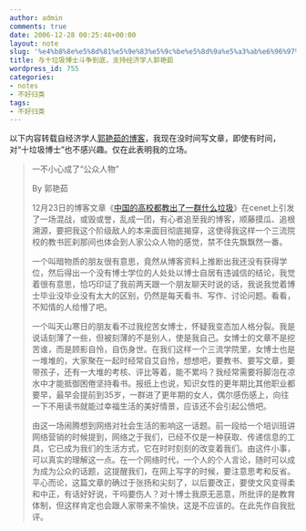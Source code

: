 ```yaml
---
author: admin
comments: true
date: 2006-12-28 00:25:48+00:00
layout: note
slug: '%e4%b8%8e%e5%8d%81%e5%9e%83%e5%9c%be%e5%8d%9a%e5%a3%ab%e6%96%97%e4%ba%89%e5%88%b0%e5%ba%95%ef%bc%8c%e6%94%af%e6%8c%81%e7%bb%8f%e6%b5%8e%e5%ad%a6%e4%ba%ba%e9%83%ad%e8%89%b3%e8%8c%b9'
title: 与十垃圾博士斗争到底，支持经济学人郭艳茹
wordpress_id: 755
categories:
- notes
- 不好归类
tags:
- 不好归类
---
```


以下内容转载自经济学人[郭艳茹的博客](http://blog.sina.com.cn/u/4a22f44b010007cw)，我现在没时间写文章，即使有时间，对“十垃圾博士”也不感兴趣。仅在此表明我的立场。





<blockquote>一不小心成了“公众人物”

By 郭艳茹

12月23日的博客文章《[中国的高校都教出了一群什么垃圾](http://www.wangpei.net/?p=742)》在cenet上引发了一场混战，或毁或誉，乱成一团，有心者追至我的博客，顺藤摸瓜、追根溯源，要把我这个阶级敌人的本来面目彻底揭穿，这使得我这样一个三流院校的教书匠刹那间也体会到人家公众人物的感觉，禁不住先飘飘然一番。

一个叫暗物质的朋友很有意思，竟然从博客资料上推断出我还没有获得学位，然后得出一个没有博士学位的人处处以博士自居有违诚信的结论，我觉着很有意思，恰巧印证了我前两天跟一个朋友聊天时说的话，我说我觉着博士毕业没毕业没有太大的区别，仍然是每天看书、写作、讨论问题。看看，不知情的人给懵了吧。

一个叫天山寒日的朋友看不过我挖苦女博士，怀疑我变态加人格分裂。我是说话刻薄了一些，但被刻薄的不是别人，使是我自己。女博士的文章不是挖苦谁，而是顾影自怜，自伤身世。在我们这样一个三流学院里，女博士也是一堆堆的，大家聚在一起时经常自艾自怜，想想吧，要教书、要写文章，要带孩子，还有一大堆的考核、评比等着，能不累吗？我经常需要将脚泡在凉水中才能抵御困倦坚持看书。报纸上也说，知识女性的更年期比其他职业都要早，最早会提前到35岁，一群进了更年期的女人，偶尔感伤感上，向往一下不用读书就能过幸福生活的美好情景，应该还不会引起公愤吧。

由这一场闹腾想到网络对社会生活的影响这一话题。前一段给一个培训班讲网络营销的时候提到，网络之于我们，已经不仅是一种获取、传递信息的工具，它已成为我们的生活方式，它在时时刻刻的改变着我们。由这件小事，可以真实的理解这一点。在一个网络时代，一个人的个人言论，随时可以成为成为公众的话题，这提醒我们，在网上写字的时候，要注意思考和反省。平心而论，这篇文章的确过于张扬和尖刻了，以后要改正，要使文风变得柔和中正，有话好好说，干吗要伤人？对十博士我原无恶意，所批评的是教育体制，但这样肯定也会跟人家带来不愉快，这是不应该的。在此先作自我批评。</blockquote>




